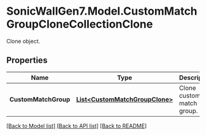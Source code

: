 # SonicWallGen7.Model.CustomMatchGroupCloneCollectionClone
Clone object.

## Properties

Name | Type | Description | Notes
------------ | ------------- | ------------- | -------------
**CustomMatchGroup** | [**List&lt;CustomMatchGroupClone&gt;**](CustomMatchGroupClone.md) | Clone custom match group. | [optional] 

[[Back to Model list]](../README.md#documentation-for-models) [[Back to API list]](../README.md#documentation-for-api-endpoints) [[Back to README]](../README.md)

